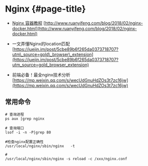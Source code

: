 # Nginx {#page-title}

* [Nginx 容器教程](http://www.ruanyifeng.com/blog/2018/02/nginx-docker.html) [http://www.ruanyifeng.com/blog/2018/02/nginx-docker.html](http://www.ruanyifeng.com/blog/2018/02/nginx-docker.html)

* 一文弄懂Nginx的location匹配 [https://juejin.im/post/5cbe89b6f265da0373718707?utm\_source=gold\_browser\_extension](https://juejin.im/post/5cbe89b6f265da0373718707?utm_source=gold_browser_extension)

* 前端必备！最全nginx技术分析 [https://mp.weixin.qq.com/s/wecUdGnuHdZOs3t7zc16jw](https://mp.weixin.qq.com/s/wecUdGnuHdZOs3t7zc16jw)

## 常用命令

```
# 查询进程
ps aux |grep nginx

# 查询端口
lsof -i -n -P|grep 80

#检查nginx配置正确性
/usr/local/nginx/sbin/nginx   -t

#
/usr/local/nginx/sbin/nginx -s reload -c /xxx/nginx.conf
```









